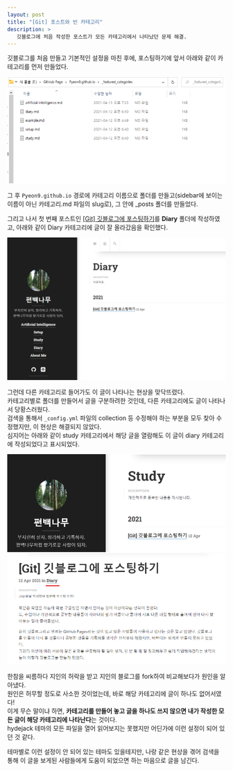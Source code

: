 ```yaml
---
layout: post
title: "[Git] 포스트와 빈 카테고리"
description: >
   깃블로그에 처음 작성한 포스트가 모든 카테고리에서 나타났던 문제 해결.
---
```


깃블로그를 처음 만들고 기본적인 설정을 마친 후에, 포스팅하기에 앞서 아래와 같이 카테고리를 먼저 만들었다.    

![Categories](https://github.com/Pyeon9/images-for-github-page/blob/main/setup/2021-04/04-13-GitHub-Page-category/_featured_categories.png?raw=true)    


그 후 `Pyeon9.github.io` 경로에 카테고리 이름으로 폴더를 만들고(sidebar에 보이는 이름이 아닌 카테고리.md 파일의 slug로), 그 안에 _posts 폴더를 만들었다.

그리고 나서 첫 번째 포스트인 [[Git] 깃블로그에 포스팅하기](http://Pyeon9.github.io/blog/diary/2021-04-12-my-first-post/)를 **Diary** 폴더에 작성하였고, 아래와 같이 Diary 카테고리에 글이 잘 올라갔음을 확인했다.   

![diary](https://github.com/Pyeon9/images-for-github-page/blob/main/setup/2021-04/04-13-GitHub-Page-category/cat-diary.png?raw=true)   


그런데 다른 카테고리로 들어가도 이 글이 나타나는 현상을 맞닥뜨렸다.   
카테고리별로 폴더를 만들어서 글을 구분하려한 것인데, 다른 카테고리에도 글이 나타나서 당황스러웠다.      
검색을 통해서 `_config.yml` 파일의 collection 등 수정해야 하는 부분을 모두 찾아 수정했지만, 이 현상은 해결되지 않았다.    
심지어는 아래와 같이 study 카테고리에서 해당 글을 열람해도 이 글이 diary 카테고리에 작성되었다고 표시되었다.   

![study](https://github.com/Pyeon9/images-for-github-page/blob/main/setup/2021-04/04-13-GitHub-Page-category/cat-study.png?raw=true)
![study-post](https://github.com/Pyeon9/images-for-github-page/blob/main/setup/2021-04/04-13-GitHub-Page-category/study-first-post.png?raw=true)   


한참을 씨름하다 지인의 허락을 받고 지인의 블로그를 fork하여 비교해보다가 원인을 알아냈다.   
원인은 허무할 정도로 사소한 것이었는데, 바로 해당 카테고리에 글이 하나도 없어서였다!   
이게 무슨 말이냐 하면, **카테고리를 만들어 놓고 글을 하나도 쓰지 않으면 내가 작성한 모든 글이 해당 카테고리에 나타난다**는 것이다.   
hydejack 테마의 모든 파일을 열어 읽어보지는 못했지만 어딘가에 이런 설정이 되어 있던 것 같다.   

테마별로 이런 설정이 안 되어 있는 테마도 있을테지만, 나랑 같은 현상을 겪어 검색을 통해 이 글을 보게된 사람들에게 도움이 되었으면 하는 마음으로 글을 남긴다. 


<!-- Last modified: 21-04-13, 11:43 -->
